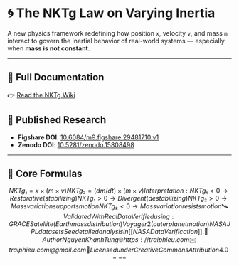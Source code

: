 # 🌀 The NKTg Law on Varying Inertia

A new physics framework redefining how position `x`, velocity `v`, and mass `m` interact to govern the inertial behavior of real-world systems — especially when **mass is not constant**.

---

## 📘 Full Documentation

👉 [Read the NKTg Wiki](https://github.com/NKTgLaw/The-NKTg-Law-on-Varying-Inertia/wiki)

## 📄 Published Research

- **Figshare DOI**: [10.6084/m9.figshare.29481710.v1](https://doi.org/10.6084/m9.figshare.29481710.v1)  
- **Zenodo DOI**: [10.5281/zenodo.15808498](https://doi.org/10.5281/zenodo.15808498)

---

## 📐 Core Formulas

```math
NKTg₁ = x × (m × v)  
NKTg₂ = (dm/dt) × (m × v)
Interpretation:

NKTg₁ < 0 → Restorative (stabilizing)

NKTg₁ > 0 → Divergent (destabilizing)

NKTg₂ > 0 → Mass variation supports motion

NKTg₂ < 0 → Mass variation resists motion

🛰️ Validated With Real Data
Verified using:

GRACE Satellite (Earth mass distribution)

Voyager 2 (outer planet motion)

NASA JPL datasets

See detailed analysis in [[NASA Data Verification]].

👤 Author
Nguyen Khanh Tung
🌐 https://traiphieu.com
✉️ traiphieu.com@gmail.com

📄 Licensed under Creative Commons Attribution 4.0


---


